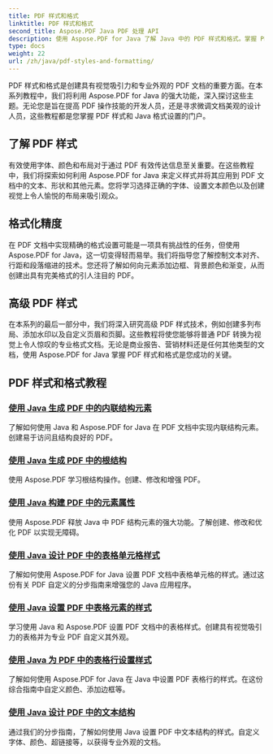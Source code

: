 ```yaml
---
title: PDF 样式和格式
linktitle: PDF 样式和格式
second_title: Aspose.PDF Java PDF 处理 API
description: 使用 Aspose.PDF for Java 了解 Java 中的 PDF 样式和格式。掌握 PDF 美学和布局，打造令人惊叹的文档。
type: docs
weight: 22
url: /zh/java/pdf-styles-and-formatting/
---
```


PDF 样式和格式是创建具有视觉吸引力和专业外观的 PDF 文档的重要方面。在本系列教程中，我们将利用 Aspose.PDF for Java 的强大功能，深入探讨这些主题。无论您是旨在提高 PDF 操作技能的开发人员，还是寻求微调文档美观的设计人员，这些教程都是您掌握 PDF 样式和 Java 格式设置的门户。

## 了解 PDF 样式

有效使用字体、颜色和布局对于通过 PDF 有效传达信息至关重要。在这些教程中，我们将探索如何利用 Aspose.PDF for Java 来定义样式并将其应用到 PDF 文档中的文本、形状和其他元素。您将学习选择正确的字体、设置文本颜色以及创建视觉上令人愉悦的布局来吸引观众。

## 格式化精度

在 PDF 文档中实现精确的格式设置可能是一项具有挑战性的任务，但使用 Aspose.PDF for Java，这一切变得轻而易举。我们将指导您了解控制文本对齐、行距和段落缩进的技术。您还将了解如何向元素添加边框、背景颜色和渐变，从而创建出具有完美格式的引人注目的 PDF。

## 高级 PDF 样式

在本系列的最后一部分中，我们将深入研究高级 PDF 样式技术，例如创建多列布局、添加水印以及自定义页眉和页脚。这些教程将使您能够将普通 PDF 转换为视觉上令人惊叹的专业格式文档。无论是商业报告、营销材料还是任何其他类型的文档，使用 Aspose.PDF for Java 掌握 PDF 样式和格式是您成功的关键。

## PDF 样式和格式教程
### [使用 Java 生成 PDF 中的内联结构元素](./inline-structure-elements-in-pdf-using-java/)
了解如何使用 Java 和 Aspose.PDF for Java 在 PDF 文档中实现内联结构元素。创建易于访问且结构良好的 PDF。
### [使用 Java 生成 PDF 中的根结构](./root-structure-in-pdf-using-java/)
使用 Aspose.PDF 学习根结构操作。创建、修改和增强 PDF。
### [使用 Java 构建 PDF 中的元素属性](./structure-elements-properties-in-pdf-using-java/)
使用 Aspose.PDF 释放 Java 中 PDF 结构元素的强大功能。了解创建、修改和优化 PDF 以实现无障碍。
### [使用 Java 设计 PDF 中的表格单元格样式](./style-table-cell-in-pdf-using-java/)
了解如何使用 Aspose.PDF for Java 设置 PDF 文档中表格单元格的样式。通过这份有关 PDF 自定义的分步指南来增强您的 Java 应用程序。
### [使用 Java 设置 PDF 中表格元素的样式](./style-table-element-in-pdf-using-java/)
学习使用 Java 和 Aspose.PDF 设置 PDF 文档中的表格样式。创建具有视觉吸引力的表格并为专业 PDF 自定义其外观。
### [使用 Java 为 PDF 中的表格行设置样式](./style-table-row-in-pdf-using-java/)
了解如何使用 Aspose.PDF for Java 在 Java 中设置 PDF 表格行的样式。在这份综合指南中自定义颜色、添加边框等。
### [使用 Java 设计 PDF 中的文本结构](./style-text-structure-in-pdf-using-java/)
通过我们的分步指南，了解如何使用 Java 设置 PDF 中文本结构的样式。自定义字体、颜色、超链接等，以获得专业外观的文档。